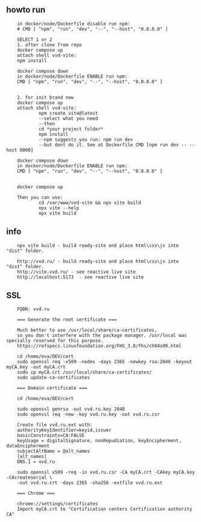 
## howto run
        in docker/node/Dockerfile disable run npm:
        # CMD [ "npm", "run", "dev", "--", "--host", "0.0.0.0" ]

        SELECT 1 or 2
        1. after clone from repo
        docker compose up 
        attach shell vvd-vite:
        npm install

        docker compose down
        in docker/node/Dockerfile ENABLE run npm:
        CMD [ "npm", "run", "dev", "--", "--host", "0.0.0.0" ]


        2. for init brand new 
        docker compose up 
        attach shell vvd-vite:
                npm create vite@latest
                --select what you need
                --then
                cd *your project folder*
                npm install
                --npm suggests you run: npm run dev 
                --but dont do it. See at Dockerfile CMD [npm run dev -- --host 0000]

        docker compose down
        in docker/node/Dockerfile ENABLE run npm:
        CMD [ "npm", "run", "dev", "--", "--host", "0.0.0.0" ]


        docker compose up 

        Then you can use:  
                cd /var/www/vvd-vite && npx vite build  
                npx vite --help 
                npx vite build  

       
## info       
        npx vite build - build ready-site and place html\css\js into "dist" folder. 

        http://vvd.ru/ - build ready-site and place html\css\js into "dist" folder. 
        http://vite.vvd.ru/ - see reactive live site 
        http://localhost:5173  - see reactive live site 

## SSL
        FQDN: vvd.ru  

        === Generate the root certificate ===

        Much better to use /usr/local/share/ca-certificates, 
        so you don't interfere with the package manager. /usr/local was specially reserved for this purpose. 
        https://refspecs.linuxfoundation.org/FHS_3.0/fhs/ch04s09.html

        cd /home/eva/DEV/cert
        sudo openssl req -x509 -nodes -days 2365 -newkey rsa:2048 -keyout myCA.key -out myCA.crt
        sudo cp myCA.crt /usr/local/share/ca-certificates/
        sudo update-ca-certificates  

        === Domain certificate ===

        cd /home/eva/DEV/cert

        sudo openssl genrsa -out vvd.ru.key 2048
        sudo openssl req -new -key vvd.ru.key -out vvd.ru.csr

        Create file vvd.ru.ext with:
        authorityKeyIdentifier=keyid,issuer
        basicConstraints=CA:FALSE
        keyUsage = digitalSignature, nonRepudiation, keyEncipherment, dataEncipherment
        subjectAltName = @alt_names
        [alt_names]
        DNS.1 = vvd.ru

        sudo openssl x509 -req -in vvd.ru.csr -CA myCA.crt -CAkey myCA.key -CAcreateserial \
        -out vvd.ru.crt -days 2365 -sha256 -extfile vvd.ru.ext

        === Chrome ===

        chrome://settings/certificates
        Import myCA.crt to "Сertification centers Certification authority CA" 


         

        
         

        

        
 



